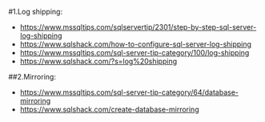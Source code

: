 #1.Log shipping:
* https://www.mssqltips.com/sqlservertip/2301/step-by-step-sql-server-log-shipping
* https://www.sqlshack.com/how-to-configure-sql-server-log-shipping
* https://www.mssqltips.com/sql-server-tip-category/100/log-shipping
* https://www.sqlshack.com/?s=log%20shipping

##2.Mirroring: 
* https://www.mssqltips.com/sql-server-tip-category/64/database-mirroring
* https://www.sqlshack.com/create-database-mirroring

